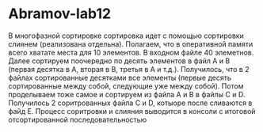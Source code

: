 # Abramov-lab12
В многофазной сортировке сортировка идет с помощью сортировки слиянем (реализована отдельна). Полагаем, что в оперативной памяти всего хватате места для 10 элементов.
В входном файле 40 элеметнов. Далее сортируем поочередно по десять элементов в файл А и В (первая десятка в A, вторая в В, третья в А и т.д.). 
Получилось, что в 2 файлах сортированные десятками все элементы (первые десять сортированные между собой, следующие уже между собой).
Потом проделываем тоже самое и сортируем из файла А и В в файлы С и D. Получилось 2 соритрованных файла C и D, котыоре после сливаются в файд E.
Процесс соритровки и слияния выводится в консоли с итоговой отсортированной последовательностью
